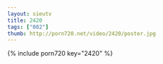 ```yaml
--- 
layout: sieutv
title: 2420
tags: ["002"]
thumb: http://porn720.net/video/2420/poster.jpg
---
```

{% include porn720 key="2420" %} 
